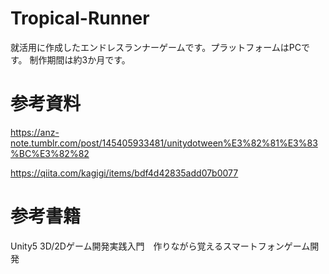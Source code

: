 # Tropical-Runner

就活用に作成したエンドレスランナーゲームです。プラットフォームはPCです。
制作期間は約3か月です。

# 参考資料
https://anz-note.tumblr.com/post/145405933481/unitydotween%E3%82%81%E3%83%BC%E3%82%82

https://qiita.com/kagigi/items/bdf4d42835add07b0077

# 参考書籍

Unity5 3D/2Dゲーム開発実践入門　作りながら覚えるスマートフォンゲーム開発
